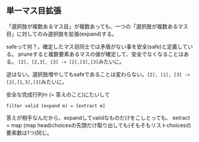 ## 単一マス目拡張

「選択肢が複数あるマス目」が複数あっても、一つの「選択肢が複数あるマス目」に対してのみ選択肢を拡張(expand)する。

safeって何？。確定したマス目同士では矛盾がない事を安全(safe)と定義している。
pruneすると複数要素あるマスの値が確定して、安全でなくなることはある。
`[2], [2,3], [3] -> [2],[3],[3]`みたいに。

逆はない。選択肢増やしてもsafeであることは変わらない。`[2], [1], [3] -> [2],[1,3],[3]`みたいに。


安全な完成行列m (= 答えのこと)にたいして
```
filter valid (expand m) = [extract m]
```
答えが相手なんだから、expandしてvalidなものだけをこしとっても、
extract = map (map head)choicesの先頭だけ取り出しても(そもそもリストchoicesの要素数は1つ)同じ。
